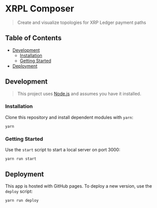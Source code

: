 # XRPL Composer

> Create and visualize topologies for XRP Ledger payment paths

## Table of Contents

<!--ts-->

- [Development](#development)
  - [Installation](#installation)
  - [Getting Started](#getting-started)
- [Deployment](#deployment)
  <!--te-->

## Development

> This project uses [Node.js](https://nodejs.org/en/) and assumes you have it installed.

### Installation

Clone this repository and install dependent modules with `yarn`:

```
yarn
```

### Getting Started

Use the `start` script to start a local server on port 3000:

```
yarn run start
```

## Deployment

This app is hosted with GitHub pages. To deploy a new version, use the `deploy` script:

```
yarn run deploy
```
